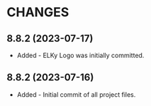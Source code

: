 # CHANGES

8.8.2 (2023-07-17)
---------------------
* Added - ELKy Logo was initially committed.

8.8.2 (2023-07-16)
---------------------
* Added - Initial commit of all project files.



